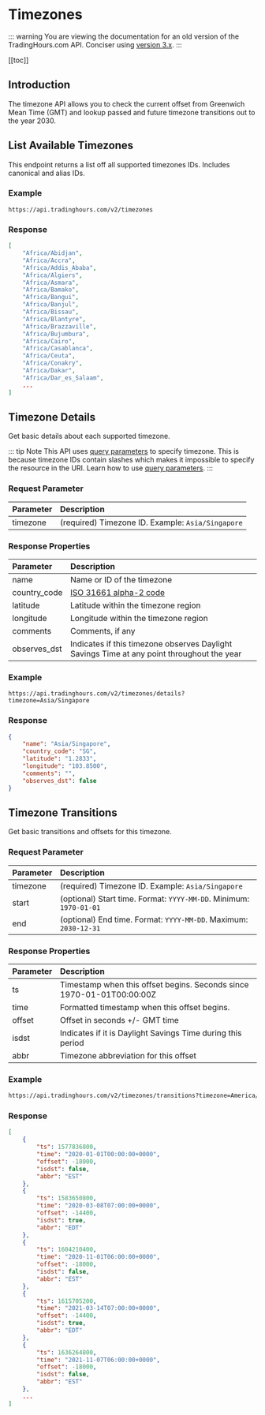 # Timezones

::: warning
You are viewing the documentation for an old version of the TradingHours.com API. Conciser using [version 3.x](/3.x/).
:::

[[toc]]

## Introduction

The timezone API allows you to check the current offset from Greenwich Mean Time (GMT)
and lookup passed and future timezone transitions out to the year 2030.

## List Available Timezones

This endpoint returns a list off all supported timezones IDs.
Includes canonical and alias IDs.

### Example
```
https://api.tradinghours.com/v2/timezones
```

### Response

```json
[
    "Africa/Abidjan",
    "Africa/Accra",
    "Africa/Addis_Ababa",
    "Africa/Algiers",
    "Africa/Asmara",
    "Africa/Bamako",
    "Africa/Bangui",
    "Africa/Banjul",
    "Africa/Bissau",
    "Africa/Blantyre",
    "Africa/Brazzaville",
    "Africa/Bujumbura",
    "Africa/Cairo",
    "Africa/Casablanca",
    "Africa/Ceuta",
    "Africa/Conakry",
    "Africa/Dakar",
    "Africa/Dar_es_Salaam",
    ...
]
```

## Timezone Details

Get basic details about each supported timezone.

::: tip Note
This API uses <a href="https://en.wikipedia.org/wiki/Query_string" target=_blank rel="noopener">query parameters</a> to specify timezone. This is because timezone IDs contain slashes which makes it impossible to specify the resource in the URI. Learn how to use <a href="https://en.wikipedia.org/wiki/Query_string" target=_blank rel="noopener">query parameters</a>.
:::


### Request Parameter
| Parameter | Description |
|     :-    |     :-      |
| timezone | <span class="text-warning">(required)</span> Timezone ID. Example: `Asia/Singapore` |


### Response Properties
| Parameter | Description |
|     :-    |     :-      |
| name | Name or ID of the timezone |
| country_code | <a href="https://www.iso.org/obp/ui/#search" target=_blank rel=noopener>ISO 31661 alpha-2 code</a> |
| latitude | Latitude within the timezone region |
| longitude | Longitude within the timezone region |
| comments | Comments, if any |
| observes_dst | Indicates if this timezone observes Daylight Savings Time at any point throughout the year |

### Example
```
https://api.tradinghours.com/v2/timezones/details?timezone=Asia/Singapore
```

### Response

```json
{
    "name": "Asia/Singapore",
    "country_code": "SG",
    "latitude": "1.2833",
    "longitude": "103.8500",
    "comments": "",
    "observes_dst": false
}
```

## Timezone Transitions

Get basic transitions and offsets for this timezone.

### Request Parameter
| Parameter | Description |
|     :-    |     :-      |
| timezone | <span class="text-warning">(required)</span> Timezone ID. Example: `Asia/Singapore` |
| start | <span class="text-success">(optional)</span> Start time. Format: `YYYY-MM-DD`. Minimum: `1970-01-01` |
| end | <span class="text-success">(optional)</span> End time. Format: `YYYY-MM-DD`. Maximum: `2030-12-31` |


### Response Properties
| Parameter | Description |
|     :-    |     :-      |
| ts | Timestamp when this offset begins. Seconds since 1970-01-01T00:00:00Z |
| time | Formatted timestamp when this offset begins. |
| offset | Offset in seconds +/- GMT time |
| isdst | Indicates if it is Daylight Savings Time during this period |
| abbr | Timezone abbreviation for this offset |

### Example

```html
https://api.tradinghours.com/v2/timezones/transitions?timezone=America/New_York&start=2020-01-01&end=2025-12-31
```

### Response

```json
[
    {
        "ts": 1577836800,
        "time": "2020-01-01T00:00:00+0000",
        "offset": -18000,
        "isdst": false,
        "abbr": "EST"
    },
    {
        "ts": 1583650800,
        "time": "2020-03-08T07:00:00+0000",
        "offset": -14400,
        "isdst": true,
        "abbr": "EDT"
    },
    {
        "ts": 1604210400,
        "time": "2020-11-01T06:00:00+0000",
        "offset": -18000,
        "isdst": false,
        "abbr": "EST"
    },
    {
        "ts": 1615705200,
        "time": "2021-03-14T07:00:00+0000",
        "offset": -14400,
        "isdst": true,
        "abbr": "EDT"
    },
    {
        "ts": 1636264800,
        "time": "2021-11-07T06:00:00+0000",
        "offset": -18000,
        "isdst": false,
        "abbr": "EST"
    },
    ...
]
```
